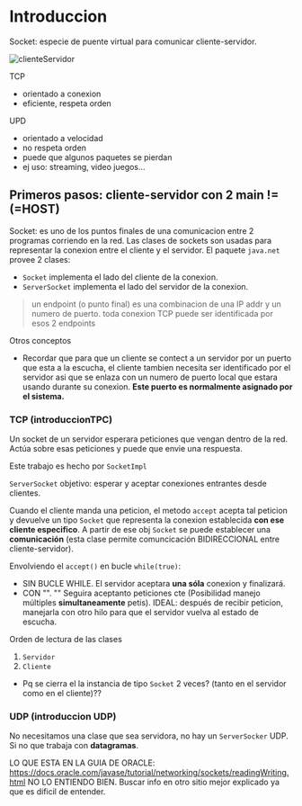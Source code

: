 # Introduccion

Socket: especie de puente virtual para comunicar cliente-servidor.

![clienteServidor](../imagenes/clienteServidor.png)

TCP
* orientado a conexion
* eficiente, respeta orden	

UPD
* orientado a velocidad
* no respeta orden
* puede que algunos paquetes se pierdan
* ej uso: streaming, video juegos…


## Primeros pasos: cliente-servidor con 2 main != (=HOST)

Socket: es uno de los puntos finales de una comunicacion entre 2 programas
corriendo en la red. Las clases de sockets son usadas para representar 
la conexion entre el cliente y el servidor. El paquete `java.net` provee 2 clases:

* `Socket` implementa el lado del cliente de la conexion.
* `ServerSocket` implementa el lado del servidor de la conexion.

> un endpoint (o punto final) es una combinacion de una IP addr y un numero de 
puerto. toda conexion TCP puede ser identificada por esos 2 endpoints

Otros conceptos

* Recordar que para que un cliente se contect a un servidor por un puerto 
que esta a la escucha, el cliente tambien necesita ser identificado por el servidor
asi que se enlaza con un numero de puerto local que estara usando durante su conexion.
**Este puerto es normalmente asignado por el sistema.**

### TCP (introduccionTPC)

Un socket de un servidor esperara peticiones que vengan dentro de la red.
Actúa sobre esas peticiones y puede que envie una respuesta.

Este trabajo es hecho por `SocketImpl` 

`ServerSocket` objetivo: esperar y aceptar conexiones entrantes desde clientes.

Cuando el cliente manda una peticion, el metodo `accept` acepta tal peticion 
y devuelve un tipo `Socket` que representa la conexion establecida **con ese
cliente especifico**. A partir de ese obj `Socket` se puede establecer una
**comunicación** (esta clase permite comuncicación BIDIRECCIONAL entre
cliente-servidor).

Envolviendo el `accept()` en bucle `while(true)`:
* SIN BUCLE WHILE. El servidor aceptara **una sóla** conexion y finalizará.
* CON "". "" Seguira aceptanto peticiones cte (Posibilidad manejo múltiples **simultaneamente** 
petis). IDEAL: después de recibir peticion, manejarla con otro hilo para que 
el servidor vuelva al estado de escucha.

Orden de lectura de las clases
1. `Servidor`
2. `Cliente`


* Pq se cierra el la instancia de tipo `Socket` 2 veces? (tanto en el servidor
como en el cliente)??

### UDP (introduccion UDP)

No necesitamos una clase que sea servidora, no hay un `ServerSocker` UDP. Si no que
trabaja con **datagramas**.


LO QUE ESTA EN LA GUIA DE ORACLE:
https://docs.oracle.com/javase/tutorial/networking/sockets/readingWriting.html
NO LO ENTIENDO BIEN. Buscar info en otro sitio mejor explicado ya que es dificil
de entender.





